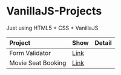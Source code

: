 # VanillaJS-Projects
Just using HTML5 + CSS + VanillaJS

|Project |Show|Detail|
|:---- |:----|:----|
|Form Validator | [Link](https://dorogono.github.io/formValidaor/) |
|Movie Seat Booking | [Link](https://dorogono.github.io/booking/)|
